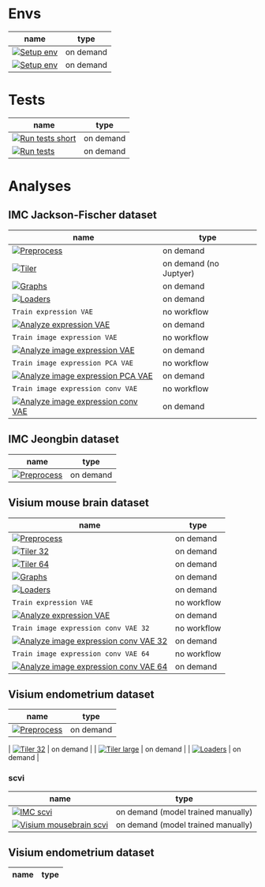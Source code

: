 # Envs
| name                                                                                                                                                         | type |
|--------------------------------------------------------------------------------------------------------------------------------------------------------------|---------|
| [![Setup env](https://github.com/PMBio/a/actions/workflows/setup_env.yaml/badge.svg)](https://github.com/PMBio/a/actions/workflows/setup_env.yaml)           | on demand |
| [![Setup env](https://github.com/PMBio/a/actions/workflows/setup_env_scvi.yaml/badge.svg)](https://github.com/PMBio/a/actions/workflows/setup_env_scvi.yaml) | on demand |
# Tests
| name | type |
|-------------|---------|
|[![Run tests short](https://github.com/PMBio/a/actions/workflows/run_tests_short.yaml/badge.svg)](https://github.com/PMBio/a/actions/workflows/run_tests_short.yaml)| on demand |
|[![Run tests](https://github.com/PMBio/a/actions/workflows/run_tests.yaml/badge.svg)](https://github.com/PMBio/a/actions/workflows/run_tests.yaml)| on demand |

# Analyses
## IMC Jackson-Fischer dataset
| name                                                                                                                                                                                                                                    | type |
|-----------------------------------------------------------------------------------------------------------------------------------------------------------------------------------------------------------------------------------------|---------|
| [![Preprocess](https://github.com/PMBio/a/actions/workflows/imc_preprocess.yaml/badge.svg)](https://github.com/PMBio/a/actions/workflows/imc_preprocess.yaml)                                                                           | on demand |
| [![Tiler](https://github.com/PMBio/a/actions/workflows/imc_tiler.yaml/badge.svg)](https://github.com/PMBio/a/actions/workflows/imc_tiler.yaml)                                                                                          | on demand (no Juptyer)|
| [![Graphs](https://github.com/PMBio/a/actions/workflows/imc_graphs.yaml/badge.svg)](https://github.com/PMBio/a/actions/workflows/imc_graphs.yaml)                                                                                       | on demand |
| [![Loaders](https://github.com/PMBio/a/actions/workflows/imc_loaders.yaml/badge.svg)](https://github.com/PMBio/a/actions/workflows/imc_loaders.yaml)                                                                                    | on demand |
| `Train expression VAE`                                                                                                                                                                                                             | no workflow |
| [![Analyze expression VAE](https://github.com/PMBio/a/actions/workflows/imc_analyze_expression_vae.yaml/badge.svg)](https://github.com/PMBio/a/actions/workflows/imc_analyze_expression_vae.yaml)                                       | on demand |
| `Train image expression VAE`                                                                                                                                                                                                       | no workflow |
| [![Analyze image expression VAE](https://github.com/PMBio/a/actions/workflows/imc_analyze_image_expression_vae.yaml/badge.svg)](https://github.com/PMBio/a/actions/workflows/imc_analyze_image_expression_vae.yaml)                     | on demand |
| `Train image expression PCA VAE`                                                                                                                                                                                                       | no workflow |
| [![Analyze image expression PCA VAE](https://github.com/PMBio/a/actions/workflows/imc_analyze_image_expression_pca_vae.yaml/badge.svg)](https://github.com/PMBio/a/actions/workflows/imc_analyze_image_expression_pca_vae.yaml)                     | on demand |
| `Train image expression conv VAE`                                                                                                                                                                                             | no workflow |
| [![Analyze image expression conv VAE](https://github.com/PMBio/a/actions/workflows/imc_analyze_image_expression_conv_vae.yaml/badge.svg)](https://github.com/PMBio/a/actions/workflows/imc_analyze_image_expression_conv_vae.yaml) | on demand |

## IMC Jeongbin dataset
| name | type |
|-----------------------------------------------------------------------|---------|
| [![Preprocess](https://github.com/PMBio/a/actions/workflows/jeongbin_imc_preprocess.yaml/badge.svg)](https://github.com/PMBio/a/actions/workflows/jeongbin_imc_preprocess.yaml) | on demand |

## Visium mouse brain dataset
| name                                                                                                                                                                                                                                                                                                                                                | type |
|-----------------------------------------------------------------------------------------------------------------------------------------------------------------------------------------------------------------------------------------------------------------------------------------------------------------------------------------------------|---------|
| [![Preprocess](https://github.com/PMBio/a/actions/workflows/visium_mousebrain_preprocess.yaml/badge.svg)](https://github.com/PMBio/a/actions/workflows/visium_mousebrain_preprocess.yaml)                                                                                                                                                           | on demand |
| [![Tiler 32](https://github.com/PMBio/a/actions/workflows/visium_mousebrain_tiler32.yaml/badge.svg)](https://github.com/PMBio/a/actions/workflows/visium_mousebrain_tiler32.yaml)                                                                                                                                                                          | on demand |
| [![Tiler 64](https://github.com/PMBio/a/actions/workflows/visium_mousebrain_tiler64.yaml/badge.svg)](https://github.com/PMBio/a/actions/workflows/visium_mousebrain_tiler64.yaml)                                                                                                                                                                          | on demand |
| [![Graphs](https://github.com/PMBio/a/actions/workflows/visium_mousebrain_graphs.yaml/badge.svg)](https://github.com/PMBio/a/actions/workflows/visium_mousebrain_graphs.yaml)                                                                                                                                                                       | on demand |
| [![Loaders](https://github.com/PMBio/a/actions/workflows/visium_mousebrain_loaders.yaml/badge.svg)](https://github.com/PMBio/a/actions/workflows/visium_mousebrain_loaders.yaml)                                                                                                                                                                    | on demand |
| `Train expression VAE`                                                                                                                                                                                                                                                                                                                              | no workflow |
| [![Analyze expression VAE](https://github.com/PMBio/a/actions/workflows/visium_mousebrain_analyze_expression_vae.yaml/badge.svg)](https://github.com/PMBio/a/actions/workflows/visium_mousebrain_analyze_expression_vae.yaml)                                                                                                                       | on demand |
| `Train image expression conv VAE 32`                                                                                                                                                                                                                                                                                                         | no workflow |
| [![Analyze image expression conv VAE 32](https://github.com/PMBio/a/actions/workflows/visium_mousebrain_analyze_image_expression_conv_vae32.yaml/badge.svg)](https://github.com/PMBio/a/actions/workflows/visium_mousebrain_analyze_image_expression_conv_vae32.yaml) | on demand |
| `Train image expression conv VAE 64`                                                                                                                                                                                                                                                                                                         | no workflow |
| [![Analyze image expression conv VAE 64](https://github.com/PMBio/a/actions/workflows/visium_mousebrain_analyze_image_expression_conv_vae64.yaml/badge.svg)](https://github.com/PMBio/a/actions/workflows/visium_mousebrain_analyze_image_expression_conv_vae64.yaml) | on demand |

## Visium endometrium dataset
| name                                                                                                                                                                                                                                                                                                                                                | type |
|-----------------------------------------------------------------------------------------------------------------------------------------------------------------------------------------------------------------------------------------------------------------------------------------------------------------------------------------------------|---------|
| [![Preprocess](https://github.com/PMBio/a/actions/workflows/visium_endometrium_preprocess.yaml/badge.svg)](https://github.com/PMBio/a/actions/workflows/visium_endometrium_preprocess.yaml)                                                                                                                                                           | on demand |

| [![Tiler 32](https://github.com/PMBio/a/actions/workflows/visium_endometrium_tiler32.yaml/badge.svg)](https://github.com/PMBio/a/actions/workflows/visium_endometrium_tiler32.yaml)                                                                                                                                                                          | on demand |
| [![Tiler large](https://github.com/PMBio/a/actions/workflows/visium_endometrium_tiler_large.yaml/badge.svg)](https://github.com/PMBio/a/actions/workflows/visium_endometrium_tiler_large.yaml)                                                                                                                                                                          | on demand |
| [![Loaders](https://github.com/PMBio/a/actions/workflows/visium_endometrium_loaders.yaml/badge.svg)](https://github.com/PMBio/a/actions/workflows/visium_endometrium_loaders.yaml)                                                                                                                                                                    | on demand |
<!---
| [![Graphs](https://github.com/PMBio/a/actions/workflows/visium_endometrium_graphs.yaml/badge.svg)](https://github.com/PMBio/a/actions/workflows/visium_endometrium_graphs.yaml)                                                                                                                                                                       | on demand |
--->
<!---
| `Train expression VAE`                                                                                                                                                                                                                                                                                                                              | no workflow |
| [![Analyze expression VAE](https://github.com/PMBio/a/actions/workflows/visium_endometrium_analyze_expression_vae.yaml/badge.svg)](https://github.com/PMBio/a/actions/workflows/visium_endometrium_analyze_expression_vae.yaml)                                                                                                                       | on demand |
| `Train image expression conv VAE 32`                                                                                                                                                                                                                                                                                                         | no workflow |
| [![Analyze image expression conv VAE 32](https://github.com/PMBio/a/actions/workflows/visium_endometrium_analyze_image_expression_conv_vae32.yaml/badge.svg)](https://github.com/PMBio/a/actions/workflows/visium_endometrium_analyze_image_expression_conv_vae32.yaml) | on demand |
| `Train image expression conv VAE 64`                                                                                                                                                                                                                                                                                                         | no workflow |
| [![Analyze image expression conv VAE 64](https://github.com/PMBio/a/actions/workflows/visium_endometrium_analyze_image_expression_conv_vae64.yaml/badge.svg)](https://github.com/PMBio/a/actions/workflows/visium_endometrium_analyze_image_expression_conv_vae64.yaml) | on demand | --->

### scvi
| name                                                                                                                                                     | type |
|----------------------------------------------------------------------------------------------------------------------------------------------------------|---------|
| [![IMC scvi](https://github.com/PMBio/a/actions/workflows/imc_scvi.yaml/badge.svg)](https://github.com/PMBio/a/actions/workflows/imc_scvi.yaml)          | on demand (model trained manually) |
| [![Visium mousebrain scvi](https://github.com/PMBio/a/actions/workflows/visium_mousebrain_scvi.yaml/badge.svg)](https://github.com/PMBio/a/actions/workflows/visium_mousebrain_scvi.yaml) | on demand (model trained manually) |

## Visium endometrium dataset
| name | type |
|-----------------------------------------------------------------------|---------|
